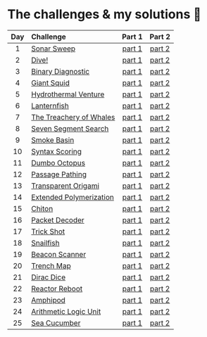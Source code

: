 # The challenges & my solutions :gift:
| Day | Challenge | Part 1 | Part 2 |
|:---:|:---|:---:|:---:|
| 1 | [Sonar Sweep](https://adventofcode.com/2021/day/1) | [part 1](./day01/part1.py) | [part 2](./day01/part2.py) |
| 2 | [Dive!](https://adventofcode.com/2021/day/2) | [part 1](./day02/part1.py) | [part 2](./day02/part2.py) |
| 3 | [Binary Diagnostic](https://adventofcode.com/2021/day/3) | [part 1](./day03/part1.py) | [part 2](./day03/part2.py) |
| 4 | [Giant Squid](https://adventofcode.com/2021/day/4) | [part 1](./day04/part1.py) | [part 2](./day04/part2.py) |
| 5 | [Hydrothermal Venture](https://adventofcode.com/2021/day/5) | [part 1](./day05/part1.py) | [part 2](./day05/part2.py) |
| 6 | [Lanternfish](https://adventofcode.com/2021/day/6) | [part 1](./day06/part1.py) | [part 2](./day06/part2.py) |
| 7 | [The Treachery of Whales](https://adventofcode.com/2021/day/7) | [part 1](./day07/part1.py) | [part 2](./day07/part2.py) |
| 8 | [Seven Segment Search](https://adventofcode.com/2021/day/8) | [part 1](./day08/part1.py) | [part 2](./day08/part2.py) |
| 9 | [Smoke Basin](https://adventofcode.com/2021/day/9) | [part 1](./day09/part1.py) | [part 2](./day09/part2.py) |
| 10 | [Syntax Scoring](https://adventofcode.com/2021/day/10) | [part 1](./day10/part1.py) | [part 2](./day10/part2.py) |
| 11 | [Dumbo Octopus](https://adventofcode.com/2021/day/11) | [part 1](./day11/part1.py) | [part 2](./day11/part2.py) |
| 12 | [Passage Pathing](https://adventofcode.com/2021/day/12) | [part 1](./day12/part12.py) | [part 2](./day12/part12.py) |
| 13 | [Transparent Origami](https://adventofcode.com/2021/day/13) | [part 1](./day13/part1.py) | [part 2](./day13/part2.py) |
| 14 | [Extended Polymerization](https://adventofcode.com/2021/day/14) | [part 1](./day14/part1.py) | [part 2](./day14/part2.py) |
| 15 | [Chiton](https://adventofcode.com/2021/day/15) | [part 1](./day15/part1.py) | [part 2](./day15/part2.py) |
| 16 | [Packet Decoder](https://adventofcode.com/2021/day/16) | [part 1](./day16/part12.py) | [part 2](./day16/part12.py) |
| 17 | [Trick Shot](https://adventofcode.com/2021/day/17) | [part 1](./day17/part12.py) | [part 2](./day17/part12.py) |
| 18 | [Snailfish](https://adventofcode.com/2021/day/18) | [part 1](./day18/part12.py) | [part 2](./day18/part12.py) |
| 19 | [Beacon Scanner](https://adventofcode.com/2021/day/19) | [part 1](./day19/part1.py) | [part 2](./day19/part2.py) |
| 20 | [Trench Map](https://adventofcode.com/2021/day/20) | [part 1](./day20/part12.py) | [part 2](./day20/part12.py) |
| 21 | [Dirac Dice](https://adventofcode.com/2021/day/21) | [part 1](./day21/part1.py) | [part 2](./day21/part2.py) |
| 22 | [Reactor Reboot](https://adventofcode.com/2021/day/22) | [part 1](./day22/part1.py) | [part 2](./day22/part2.py) |
| 23 | [Amphipod](https://adventofcode.com/2021/day/23) | [part 1](./day23/part1.py) | [part 2](./day23/part2.py) |
| 24 | [Arithmetic Logic Unit](https://adventofcode.com/2021/day/24) | [part 1](./day24/part12.py) | [part 2](./day24/part12.py) |
| 25 | [Sea Cucumber](https://adventofcode.com/2021/day/25) | [part 1](./day25/part1.py) | [part 2](./day25/part1.py) |

